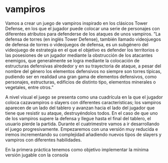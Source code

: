 # vampiros
Vamos a crear un juego de vampiros inspirado en los clásicos Tower Defense, en los que el jugador puede colocar una serie de personajes con diferentes atributos para defenderse de los ataques de unos vampiros.
”La defensa de torres (en inglés Tower Defense), también llamado videojuegos de defensa de torres o videojuegos de defensa, es un subgénero del videojuego de estrategia en el que el objetivo es defender los territorios o las posesiones de un jugador mediante la obstrucción de los atacantes enemigos, que generalmente se logra mediante la colocación de estructuras defensivas alrededor y en su trayectoria de ataque, a pesar del nombre del género los elementos defensivos no siempre son torres típicas, pudiendo ser en realidad una gran gama de elementos defensivos, como personajes, estructuras, edificios de distinto tipo, elementos minerales o vegetales, entre otros.”

A nivel visual el juego se presenta como una cuadrícula en la que el jugador coloca cazavampiros o slayers con diferentes características; los vampiros aparecen de un lado del tablero y avanzan hacia el lado del jugador que tiene que resistir su ataque, destruyéndolos todos. En el caso de que uno de los vampiros supere la defensa y llegue hasta el final del tablero, el usuario pierde la partida. Durante el cuatrimestre vamos a ir desarrollando el juego progresivamente. Empezaremos con una versión muy reducida e iremos incrementando su complejidad añadiendo nuevos tipos de slayers y vampiros con diferentes habilidades.



En la primera práctica tenemos como objetivo implementar la mínima versión jugable con la consola
